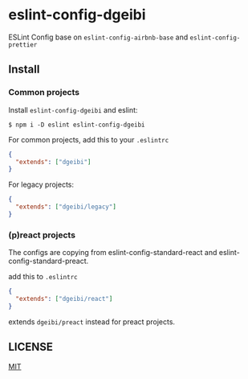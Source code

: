 # eslint-config-dgeibi

ESLint Config base on `eslint-config-airbnb-base` and `eslint-config-prettier`

## Install

### Common projects

Install `eslint-config-dgeibi` and eslint:

```
$ npm i -D eslint eslint-config-dgeibi
```

For common projects, add this to your `.eslintrc`

``` json
{
  "extends": ["dgeibi"]
}
```

For legacy projects:

``` json
{
  "extends": ["dgeibi/legacy"]
}
```

### (p)react projects

The configs are copying from eslint-config-standard-react and eslint-config-standard-preact.

add this to `.eslintrc`

``` json
{
  "extends": ["dgeibi/react"]
}
```

extends `dgeibi/preact` instead for preact projects.

## LICENSE

[MIT](LICENSE)
